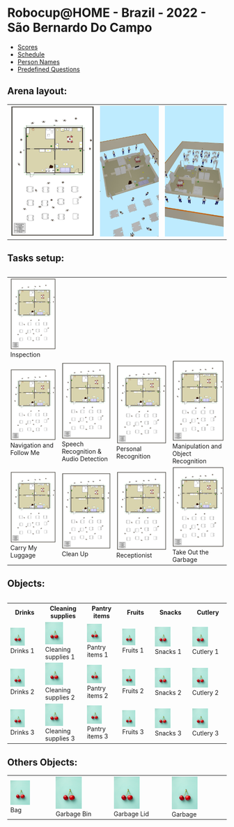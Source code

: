 # Robocup@HOME - Brazil - 2022 - São Bernardo Do Campo

- [Scores](Informações-Scores.pdf)
- [Schedule](Informações-Schedule.pdf)
- [Person Names](Informações-Names.pdf)
- [Predefined Questions](Informações-Questions.pdf)

## Arena layout:

<table>
  <tr>
    <td><img src="Arena/arena_2d.jpeg" /></td>
    <td><img src="Arena/arena_3d_1.jpeg" /></td>
    <td><img src="Arena/arena_3d_2.jpeg" /></td>
<table>

## Tasks setup:

<table>
  <tr>
    <td><img src="Arena/arena_2d.jpeg" /><br>Inspection</td>
  </tr>
  <tr>
    <td><img src="Arena/arena_2d.jpeg" /><br>Navigation and Follow Me</td>
    <td><img src="Arena/arena_2d.jpeg" /><br>Speech Recognition & Audio Detection</td>
    <td><img src="Arena/arena_2d.jpeg" /><br>Personal Recognition</td>
    <td><img src="Arena/arena_2d.jpeg" /><br>Manipulation and Object Recognition</td>
  </tr>
  <tr>
    <td><img src="Arena/arena_2d.jpeg" /><br>Carry My Luggage</td>
    <td><img src="Arena/arena_2d.jpeg" /><br>Clean Up</td>
    <td><img src="Arena/arena_2d.jpeg" /><br>Receptionist</td>
    <td><img src="Arena/arena_2d.jpeg" /><br>Take Out the Garbage</td>
  </tr>

<table>

## Objects:

<table>
  <tr>
    <th>Drinks</th>
    <th>Cleaning supplies</th>
    <th>Pantry items</th>
    <th>Fruits</th>
    <th>Snacks</th>
    <th>Cutlery</th>
  </tr>
  <tr>
    <td><img src="Objects/fruit.jpg" width="50%"/><br>Drinks 1</td>
    <td><img src="Objects/fruit.jpg" width="50%"/><br>Cleaning supplies 1</td>
    <td><img src="Objects/fruit.jpg" width="50%"/><br>Pantry items 1</td>
    <td><img src="Objects/fruit.jpg" width="50%"/><br>Fruits 1</td>
    <td><img src="Objects/fruit.jpg" width="50%"/><br>Snacks 1</td>
    <td><img src="Objects/fruit.jpg" width="50%"/><br>Cutlery 1</td>
  </tr>
  <tr>
    <td><img src="Objects/fruit.jpg" width="50%"/><br>Drinks 2</td>
    <td><img src="Objects/fruit.jpg" width="50%"/><br>Cleaning supplies 2</td>
    <td><img src="Objects/fruit.jpg" width="50%"/><br>Pantry items 2</td>
    <td><img src="Objects/fruit.jpg" width="50%"/><br>Fruits 2</td>
    <td><img src="Objects/fruit.jpg" width="50%"/><br>Snacks 2</td>
    <td><img src="Objects/fruit.jpg" width="50%"/><br>Cutlery 2</td>
  </tr>
  <tr>
    <td><img src="Objects/fruit.jpg" width="50%"/><br>Drinks 3</td>
    <td><img src="Objects/fruit.jpg" width="50%"/><br>Cleaning supplies 3</td>
    <td><img src="Objects/fruit.jpg" width="50%"/><br>Pantry items 3</td>
    <td><img src="Objects/fruit.jpg" width="50%"/><br>Fruits 3</td>
    <td><img src="Objects/fruit.jpg" width="50%"/><br>Snacks 3</td>
    <td><img src="Objects/fruit.jpg" width="50%"/><br>Cutlery 3</td>
  </tr>
</table>


## Others Objects:

<table>
  <tr>
    <td><img src="Objects/fruit.jpg" width="50%"/><br>Bag</td>
    <td><img src="Objects/fruit.jpg" width="50%"/><br>Garbage Bin</td>
    <td><img src="Objects/fruit.jpg" width="50%"/><br>Garbage Lid</td>
    <td><img src="Objects/fruit.jpg" width="50%"/><br>Garbage</td>
  </tr>
<table>




